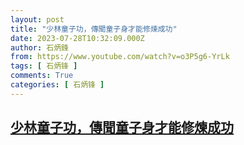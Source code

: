 ```yaml
---
layout: post
title: "少林童子功，傳聞童子身才能修煉成功"
date: 2023-07-28T10:32:09.000Z
author: 石炳鋒
from: https://www.youtube.com/watch?v=o3P5g6-YrLk
tags: [ 石炳锋 ]
comments: True
categories: [ 石炳锋 ]
---
```

<!--1690540329000-->
[少林童子功，傳聞童子身才能修煉成功](https://www.youtube.com/watch?v=o3P5g6-YrLk)
------

<div>

</div>
